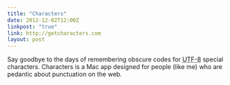 ```yaml
---
title: "Characters"
date: 2012-12-02T12:00Z
linkpost: "true"
link: http://getcharacters.com
layout: post
---
```


Say goodbye to the days of remembering obscure codes for <abbr title="8bit Universal Character Set Transformation Format">UTF-8</abbr> special characters. Characters is a Mac app designed for people (like me) who are pedantic about punctuation on the web.